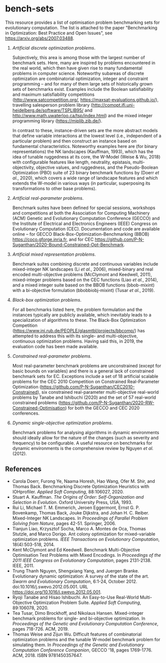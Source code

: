 # bench-sets

This resource provides a list of optimisation problem benchmarking sets for evolutionary computation. The list is attached to the paper "Benchmarking in Optimization: Best Practice and Open Issues", see https://arxiv.org/abs/2007.03488. 

1. *Artificial discrete optimization problems*.

    Subjectively, this area is among those with the largest number of benchmark sets. Here, many are inspired by problems encountered in the real world, which then have given rise to many fundamental problems in computer science. Noteworthy subareas of discrete optimization are combinatorial optimization, integer and constraint programming &ndash; and for many of them large sets of historically grown sets of benchmarks exist. Examples include the Boolean satisfiability and maximum satisfiability competitions (http://www.satcompetition.org/, https://maxsat-evaluations.github.io/), travelling salesperson problem library (http://comopt.ifi.uni-heidelberg.de/software/TSPLIB95/ and http://www.math.uwaterloo.ca/tsp/index.html) and the mixed integer programming library (https://miplib.zib.de/). 
    
    In contrast to these, instance-driven sets are the more abstract models that define variable interactions at the lowest level (i.e., independent of a particular problem) and then construct an instance based on fundamental characteristics. Noteworthy examples here are (for binary representations) the NK landscapes (Kauffman, 1993), which has the idea of tunable ruggedness at its core, the W-Model (Weise & Wu, 2018) with configurable features like length, neutrality, epistasis, multi-objectivity, objective values, and ruggedness, and the Pseudo-Boolean Optimization (PBO) suite of 23 binary benchmark functions by (Doerr *et al.*, 2020), which covers a wide range of landscape features and which extends the W-model in various ways (in particular, superposing its transformations to other base problems).

2. *Artificial real-parameter problems*.

    Benchmark suites have been defined for special sessions, workshops and competitions at both the Association for Computing Machinery (ACM) Genetic and Evolutionary Computation Conference (GECCO) and the Institute of Electrical and Electronics Engineers (IEEE) Congress on Evolutionary Computation (CEC). Documentation and code are available online &ndash; for GECCO Black-Box-Optimization-Benchmarking (BBOB) https://coco.gforge.inria.fr, and for CEC https://github.com/P-N-Suganthan/2020-Bound-Constrained-Opt-Benchmark.
    
3. *Artificial mixed representation problems*.

    Benchmark suites combining discrete and continuous variables include mixed-integer NK landscapes (Li *et al.*, 2006), mixed-binary and real encoded multi-objective problems (McClymont and Keedwell, 2011), mixed-integer problems based on the CEC functions (Liao *et al.*, 2014), and a mixed integer suite based on the BBOB functions (bbob-mixint) with a bi-objective formulation (bbobbiobj-mixint) (Tusar *et al.*, 2019).

4. *Black-box optimization problems*.

    For all benchmarks listed here, the problem formulation and the instances typically are publicly available, which inevitably leads to a specialization of algorithms to these. The Black-Box Optimization Competition (https://www.ini.rub.de/PEOPLE/glasmtbl/projects/bbcomp/) has attempted to address this with its single- and multi-objective, continuous optimization problems. Having said this, in 2019, the evaluation code has been made available.
    
5. *Constrained real-parameter problems*.

    Most real-parameter benchmark problems are unconstrained (except for basic bounds on variables) and there is a general lack of constrained benchmark sets for EC. Exceptions include a set of 18 artificial scalable problems for the CEC 2010 Competition on Constrained Real-Parameter Optimization (https://github.com/P-N-Suganthan/CEC2010-Constrained), six constrained real-parameter multi-objective real-world problems by Tanabe and Ishibuchi (2020) and the set of 57 real-world constrained problems (https://github.com/P-N-Suganthan/2020-RW-Constrained-Optimisation) for both the GECCO and CEC 2020 conferences.

6. *Dynamic single-objective optimization problems*.

    Benchmark problems for analysing algorithms in dynamic environments should ideally allow for the nature of the changes (such as severity and frequency) to be configurable. A useful resource on benchmarks for dynamic environments is the comprehensive review by Nguyen *et al.* (2012).

## References
* Carola Doerr, Furong Ye, Naama Horesh, Hao Wang, Ofer M. Shir, and Thomas Back. Benchmarking Discrete Optimization Heuristics with IOHprofiler. *Applied Soft Computing*, 88:106027, 2020.
* Stuart A. Kauffman. *The Origins of Order: Self-Organization and Selection in Evolution*. Oxford University Press, USA, 1993.
* Rui Li, Michael T. M. Emmerich, Jeroen Eggermont, Ernst G. P. Bovenkamp, Thomas Back, Jouke Dijkstra, and Johan H. C. Reiber. Mixed-Integer NK Landscapes. In *Proceedings of Parallel Problem Solving from Nature*, pages 42-51. Springer, 2006.
* Tianjun Liao, Krzysztof Socha, Marco A. Montes de Oca, Thomas Stutzle, and Marco Dorigo. Ant colony optimization for mixed-variable optimization problems. *IEEE Transactions on Evolutionary Computation*, 18(4):503-518, 2014.
* Kent McClymont and Ed Keedwell. Benchmark Multi-Objective Optimisation Test Problems with Mixed Encodings. In *Proceedings of the 2011 IEEE Congress on Evolutionary Computation*, pages 2131-2138. IEEE, 2011.
* Trung Thanh Nguyen, Shengxiang Yang, and Juergen Branke. Evolutionary dynamic optimization: A survey of the state of the art. *Swarm and Evolutionary Computation*, 6:1-24, October 2012. doi:10.1016/j.swevo.2012.05.001.
URL https://doi.org/10.1016/j.swevo.2012.05.001.
* Ryoji Tanabe and Hisao Ishibuchi. An Easy-to-Use Real-World Multi-Objective Optimization Problem Suite. *Applied Soft Computing*, 89:106078, 2020.
* Tea Tusar, Dimo Brockhoff, and Nikolaus Hansen. Mixed-integer benchmark problems for single- and bi-objective optimization. In *Proceedings of the Genetic and Evolutionary Computation Conference*, pages 718-726. ACM, 2019.
* Thomas Weise and Zijun Wu. Difficult features of combinatorial optimization problems and the tunable W-model benchmark problem for simulating them. In *Proceedings of the Genetic and Evolutionary Computation Conference Companion*, GECCO '18, pages 1769-1776. ACM, 2018. ISBN 9781450357647.
